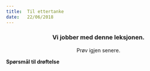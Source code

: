 ```yaml
---
title:  Til ettertanke
date:   22/06/2018
---
```


### <center>Vi jobber med denne leksjonen.</center>
<center>Prøv igjen senere.</center>

**Spørsmål til drøftelse**
